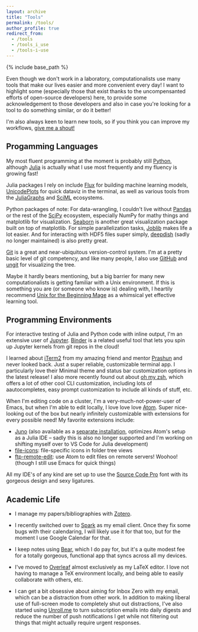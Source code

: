 ```yaml
---
layout: archive
title: "Tools"
permalink: /tools/
author_profile: true
redirect_from:
  - /tools
  - /tools_i_use
  - /tools-i-use
---
```


{% include base_path %}

Even though we don't work in a laboratory, computationalists use many tools that make our lives easier and more convenient every day! I want to highlight some (especially those that exist thanks to the uncompensanted efforts of open-source developers) here, to provide some acknowledgement to those developers and also in case you're looking for a tool to do something similar, or do it better!

I'm also always keen to learn new tools, so if you think you can improve my workflows, [give me a shout!](rkurchin@cmu.edu)

Progamming Languages
--------------------

My most fluent programming at the moment is probably still [Python](https://www.python.org), although [Julia](https://www.julialang.org) is actually what I use most frequently and my fluency is growing fast!

Julia packages I rely on include [Flux](https://fluxml.ai) for building machine learning models, [UnicodePlots](https://github.com/Evizero/UnicodePlots.jl) for quick dataviz in the terminal, as well as various tools from the [JuliaGraphs](https://github.com/JuliaGraphs/LightGraphs.jl) and [SciML](https://sciml.ai) ecosystems.

Python packages of note: For data-wrangling, I couldn't live without [Pandas](https://pandas.pydata.org) or the rest of the [SciPy](https://www.scipy.org) ecosystem, especially NumPy for mathy things and matplotlib for visualization. [Seaborn](https://seaborn.pydata.org) is another great visualization package built on top of matplotlib. For simple parallelization tasks, [Joblib](https://joblib.readthedocs.io/en/latest/) makes life a lot easier. And for interacting with HDF5 files super simply, [deepdish](https://deepdish.readthedocs.io/en/latest/) (sadly no longer maintained) is also pretty great.

[Git](https://git-scm.com) is a great and near-ubiquitous version-control system. I'm at a pretty basic level of git competency, and like many people, I also use [GitHub](https://www.github.com) and [ungit](https://github.com/FredrikNoren/ungit) for visualizing the tree.

Maybe it hardly bears mentioning, but a big barrier for many new computationalists is getting familiar with a Unix environment. If this is something you are (or someone who know is) dealing with, I heartily recommend [Unix for the Beginning Mage](http://lab46.corning-cc.edu/_media/haas/ufbm.pdf) as a whimsical yet effective learning tool.

Programming Environments
------------------------

For interactive testing of Julia and Python code with inline output, I'm an extensive user of [Jupyter](https://jupyter.org). [Binder](https://www.mybinder.org) is a related useful tool that lets you spin up Jupyter kernels from git repos in the cloud!

I learned about [iTerm2](https://iterm2.com) from my amazing friend and mentor [Prashun](https://www.prashungorai.org/) and never looked back. Just a super reliable, customizable terminal app. I particularly love their Minimal theme and status bar customization options in the latest release! I also more recently found out about [oh my zsh](https://ohmyz.sh), which offers a lot of other cool CLI customization, including lots of aautocompletes, easy prompt customization to include all kinds of stuff, etc.

When I'm editing code on a cluster, I'm a very-much-not-power-user of Emacs, but when I'm able to edit locally, I love love love [Atom](https://atom.io). Super nice-looking out of the box but nearly infinitely customizable with extensions for every possible need! My favorite extensions include:
* [Juno](https://atom.io/packages/uber-juno) (also available as a [separate installation](https://junolab.org), optimizes Atom's setup as a Julia IDE – sadly this is also no longer supported and I'm working on shifting myself over to VS Code for Julia development)
* [file-icons](https://atom.io/packages/file-icons): file-specific icons in folder tree views
* [ftp-remote-edit](https://atom.io/packages/ftp-remote-edit): use Atom to edit files on remote servers! Woohoo! (though I still use Emacs for quick things)

All my IDE's of any kind are set up to use the [Source Code Pro](https://fonts.google.com/specimen/Source+Code+Pro) font with its gorgeous design and sexy ligatures.

Academic Life
-------------

* I manage my papers/bibliographies with [Zotero](https://www.zotero.org).

* I recently switched over to [Spark](https://sparkmailapp.com) as my email client. Once they fix some bugs with their calendaring, I will likely use it for that too, but for the moment I use Google Calendar for that.

* I keep notes using [Bear](https://bear.app), which I do pay for, but it's a quite modest fee for a totally gorgeous, functional app that syncs across all my devices.

* I've moved to [Overleaf](https://www.overleaf.com) almost exclusively as my LaTeX editor. I love not having to manage a TeX environment locally, and being able to easily collaborate with others, etc.

* I can get a bit obsessive about aiming for Inbox Zero with my email, which can be a distraction from other work. In addition to making liberal use of full-screen mode to completely shut out distractions, I've also started using [Unroll.me](https://unroll.me) to turn subscription emails into daily digests and reduce the number of push notifications I get while not filtering out things that might actually require urgent responses.

